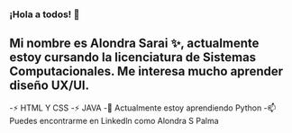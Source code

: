 ### ¡Hola a todos! 👋
## Mi nombre es Alondra Sarai ✨, actualmente estoy cursando la licenciatura de Sistemas Computacionales. Me interesa mucho aprender diseño UX/UI.
-⚡ HTML Y CSS
-⚡ JAVA
-🌱 Actualmente estoy aprendiendo Python
-📫 Puedes encontrarme en Linkedln como Alondra S Palma

<!--
**AlondraPalma23/AlondraPalma23** is a ✨ _special_ ✨ repository because its `README.md` (this file) appears on your GitHub profile.

Here are some ideas to get you started:

- 🔭 I’m currently working on ...
- 🌱 I’m currently learning ...
- 👯 I’m looking to collaborate on ...
- 🤔 I’m looking for help with ...
- 💬 Ask me about ...
- 📫 How to reach me: ...
- 😄 Pronouns: ...
- ⚡ Fun fact: ...
-->
